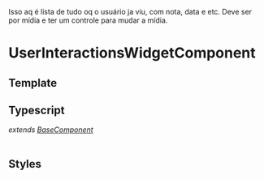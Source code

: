 Isso aq é lista de tudo oq o usuário ja viu, com nota, data e etc. Deve ser por mídia e ter um controle para mudar a mídia.

# UserInteractionsWidgetComponent

## Template

## Typescript
*extends [BaseComponent](/Docs/src/app/components/BaseComponent.md)*<br><br>
## Styles